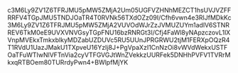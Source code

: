 c3M6Ly9ZV1Z6TFRJMU5pMW5ZMjA2Um05UGFVZHNhMEZCT1hsUVJVZFFRRFV4TGpJMU5TNDJOaTR4T0RVNk56TXdOZz09I/Cfh6vwn4e3RlJfMDkKc3M6Ly9ZV1Z6TFRJMU5pMW5ZMjA2VUVOdWJrZzJVMUZUYm1adlV6STNRREV6TkM0eE9UVXVNVGsyTGpFNU16bzRNRGt3I/Cfj4FaWl8yNApzczovL1lXVnpMVEkxTmkxblkyMDZabUZDUVc5RU5UUnJPRGRWU2tjM1FERXpOQzR4T1RVdU1UazJMakU1TXpveU16YzIj8J+PgVpaXzI1CnNzOi8vWVdWekxUSTFOaTFuWTIwNlVFTnVia2cyVTFGVGJtWnZVekkzUURFek5DNHhPVFV1TVRrMkxqRTBOem80TURrdyPwn4+BWlpfMjYK